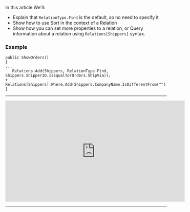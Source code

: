 ﻿In this article We'll:
* Explain that `RelationType.Find` is the default, so no need to specify it
* Show how to use Sort in the context of a Relation
* Show how you can set more properties to a relation, or Query information about a relation using `Relations[Shippers]` syntax. 


### Example

```csdiff
public ShowOrders()
{
...
   Relations.Add(Shippers, RelationType.Find, Shippers.ShipperID.IsEqualTo(Orders.ShipVia));
+  Relations[Shippers].Where.Add(Shippers.CompanyName.IsDifferentFrom(""));
}
```

---
<iframe width="560" height="315" src="https://www.youtube.com/embed/9ifSzrZNh4U?list=PL1DEQjXG2xnKwhPzEwuvVkEL7a_D9-pkL" frameborder="0" allowfullscreen></iframe>

---

